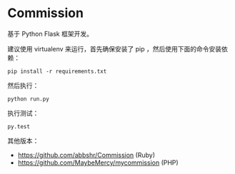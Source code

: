 Commission
===========


基于 Python Flask 框架开发。

建议使用 virtualenv 来运行，首先确保安装了 pip ，然后使用下面的命令安装依赖：

    pip install -r requirements.txt
    
    
然后执行：

    python run.py
    
执行测试：

    py.test
    
其他版本：

* https://github.com/abbshr/Commission (Ruby)
* https://github.com/MaybeMercy/mycommission (PHP)